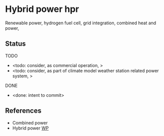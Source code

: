 # Hybrid power hpr

Renewable power, hydrogen fuel cell, grid integration, combined heat and power, 

## Status

TODO
* <todo: consider, as commercial operation, >
* <todo: consider, as part of climate model weather station related power system, >


DONE
* <done: intent to commit>

## References

* Combined power 
* Hybrid power [WP](https://en.wikipedia.org/wiki/Hybrid_power)
